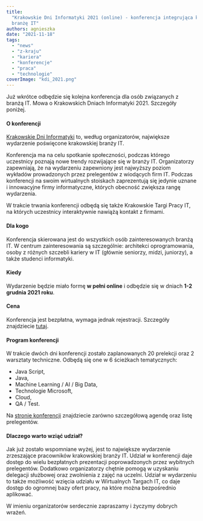 ```yaml
---
title:
  "Krakowskie Dni Informatyki 2021 (online) - konferencja integrująca krakowską
  branżę IT"
authors: agnieszka
date: "2021-11-18"
tags:
  - "news"
  - "z-kraju"
  - "kariera"
  - "konferencje"
  - "praca"
  - "technologie"
coverImage: "kdi_2021.png"
---
```


Już wkrótce odbędzie się kolejna konferencja dla osób związanych z branżą IT.
Mowa o Krakowskich Dniach Informatyki 2021. Szczegóły poniżej.

<!--truncate-->

#### O konferencji

[Krakowskie Dni Informatyki](https://kdi.org.pl/) to, według organizatorów,
największe wydarzenie poświęcone krakowskiej branży IT.

Konferencja ma na celu spotkanie społeczności, podczas którego uczestnicy
poznają nowe trendy rozwijające się w branży IT. Organizatorzy zapewniają, że na
wydarzeniu zapewniony jest najwyższy poziom wykładów prowadzonych przez
prelegentów z wiodących firm IT. Podczas konferencji na swoim wirtualnych
stoiskach zaprezentują się jedynie uznane i innowacyjne firmy informatyczne,
których obecność zwiększa rangę wydarzenia.

W trakcie trwania konferencji odbędą się także Krakowskie Targi Pracy IT, na
których uczestnicy interaktywnie nawiążą kontakt z firmami.

#### Dla kogo

Konferencja skierowana jest do wszystkich osób zainteresowanych branżą IT. W
centrum zainteresowania są szczególnie: architekci oprogramowania, osoby z
różnych szczebli kariery w IT (głównie seniorzy, midzi, juniorzy), a także
studenci informatyki.

#### Kiedy

Wydarzenie będzie miało formę **w pełni online** i odbędzie się w dniach **1-2
grudnia 2021 roku**.

#### Cena

Konferencja jest bezpłatna, wymaga jednak rejestracji. Szczegóły znajdziecie
[tutaj](https://app.evenea.pl/event/kdi2021/).

#### Program konferencji

W trakcie dwóch dni konferencji zostało zaplanowanych 20 prelekcji oraz 2
warsztaty techniczne. Odbędą się one w 6 ścieżkach tematycznych:

- Java Script,
- Java,
- Machine Learning / AI / Big Data,
- Technologie Microsoft,
- Cloud,
- QA / Test.

Na [stronie konferencji](https://kdi.org.pl/) znajdziecie zarówno szczegółową
agendę oraz listę prelegentów.

#### Dlaczego warto wziąć udział?

Jak już zostało wspomniane wyżej, jest to największe wydarzenie zrzeszające
pracowników krakowskiej branży IT. Udział w konferencji daje dostęp do wielu
bezpłatnych prezentacji poprowadzonych przez wybitnych prelegentów. Dodatkowo
organizatorzy chętnie pomogą w uzyskaniu delegacji służbowej oraz zwolnienia z
zajęć na uczelni. Udział w wydarzeniu to także możliwość wzięcia udziału w
Wirtualnych Targach IT, co daje dostęp do ogromnej bazy ofert pracy, na które
można bezpośrednio aplikować.

W imieniu organizatorów serdecznie zapraszamy i życzymy dobrych wrażeń.

